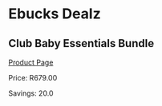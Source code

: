 
# Ebucks Dealz
## Club Baby Essentials Bundle
[Product Page](https://www.ebucks.com/web/shop/productSelected.do?prodId=1089355945&catId=909917204)

Price: R679.00

Savings: 20.0


	